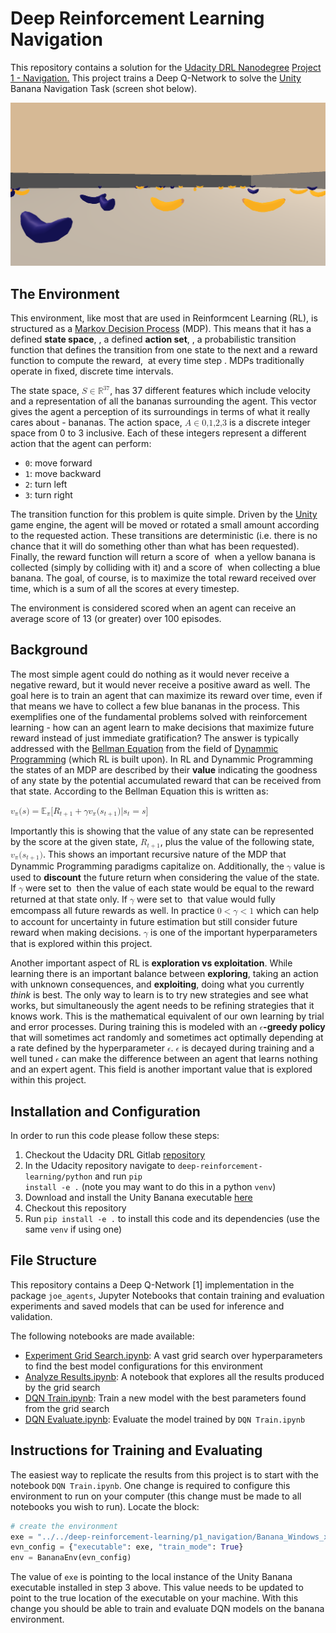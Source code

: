 # Deep Reinforcement Learning Navigation

This repository contains a solution for the
[Udacity DRL Nanodegree](https://www.udacity.com/course/deep-reinforcement-learning-nanodegree--nd893)
[Project 1 - Navigation.](https://github.com/udacity/deep-reinforcement-learning/tree/master/p1_navigation)
This project trains a Deep Q-Network to solve the [Unity](https://unity.com/) Banana Navigation Task
(screen shot below).

<img src="docs/screenshot.png" alt="Unity3D Banana Explorer Screenshot" width="800px">

## The Environment

This environment, like most that are used in Reinformcent Learning (RL), is structured as a
[Markov Decision Process](https://en.wikipedia.org/wiki/Markov_decision_process) (MDP). This
means that it has a defined <b>state space</b>, <math>S</math>, a defined <b>action set</b>,
<math>A</math>, a probabilistic transition function that defines the transition from one state
to the next and a reward function to compute the reward, <math>R</math> at every time step
<math>t</math>. MDPs traditionally operate in fixed, discrete time intervals.

The state space,
<math display="inline" xmlns="http://www.w3.org/1998/Math/MathML"><mrow><mi>S</mi><mo>&#x02208;</mo><msup><mi>&#x0211D;</mi><mrow><mn>37</mn></mrow></msup></mrow></math>,
has 37 different features which include velocity
and a representation of all the bananas surrounding the agent. This vector gives the agent
a perception of its surroundings in terms of what it really cares about - bananas. The
action space,
<math display="inline" xmlns="http://www.w3.org/1998/Math/MathML"><mrow><mi>A</mi><mo>&#x02208;</mo><mrow><mn>0</mn><mi>,</mi><mn>1</mn><mi>,</mi><mn>2</mn><mi>,</mi><mn>3</mn></mrow></mrow></math>
is a discrete integer space from 0 to 3 inclusive. Each
of these integers represent a different action that the agent can perform:
* <code>0</code>: move forward
* <code>1</code>: move backward
* <code>2</code>: turn left
* <code>3</code>: turn right

The transition function for this problem is quite simple. Driven by the [Unity](https://unity.com/)
game engine, the agent will be moved or rotated a small amount according to the requested action.
These transitions are deterministic (i.e. there is no chance that it will do something other
than what has been requested). Finally, the reward function will return a score of <math>+1</math>
when a yellow banana is collected (simply by colliding with it) and a score of <math>-1</math> when
collecting a blue banana. The goal, of course, is to maximize the total reward received over
time, which is a sum of all the scores at every timestep.

The environment is considered scored when an agent can receive an average score of 13
(or greater) over 100 episodes.

## Background

The most simple agent could do nothing as it would never receive a negative reward, but it
would never receive a positive award as well. The goal here is to train an agent that can
maximize its reward over time, even if that means we have to collect a few blue bananas in
the process. This exemplifies one of the fundamental problems solved with reinforcement
learning - how can an agent learn to make decisions that maximize future reward instead
of just immediate gratification? The answer is typically addressed with the
[Bellman Equation](https://en.wikipedia.org/wiki/Bellman_equation) from the field of
[Dynammic Programming](https://en.wikipedia.org/wiki/Dynamic_programming)
(which RL is built upon). In RL and Dynammic Programming the states of an MDP are
described by their <b>value</b> indicating the goodness of any state by the potential
accumulated reward that can be received from that state. According to the Bellman Equation
this is written as:

<math display="inline" xmlns="http://www.w3.org/1998/Math/MathML"><mrow><msub><mi>v</mi><mi>&#x003C0;</mi></msub><mo stretchy="false">&#x00028;</mo><mi>s</mi><mo stretchy="false">&#x00029;</mo><mo>&#x0003D;</mo><msub><mi>&#x1D53C;</mi><mi>&#x003C0;</mi></msub><mi>\[</mi><msub><mi>R</mi><mrow><mi>t</mi><mo>&#x0002B;</mo><mn>1</mn></mrow></msub><mo>&#x0002B;</mo><mi>&#x003B3;</mi><msub><mi>v</mi><mi>&#x003C0;</mi></msub><mo stretchy="false">&#x00028;</mo><msub><mi>s</mi><mrow><mi>t</mi><mo>&#x0002B;</mo><mn>1</mn></mrow></msub><mo stretchy="false">&#x00029;</mo><mi>|</mi><msub><mi>s</mi><mi>t</mi></msub><mo>&#x0003D;</mo><mi>s</mi><mi>\]</mi></mrow></math>


Importantly this is showing that the value of any state can be represented by the
score at the given state,
<math display="inline" xmlns="http://www.w3.org/1998/Math/MathML"><mrow><msub><mi>R</mi><mrow><mi>t</mi><mo>&#x0002B;</mo><mn>1</mn></mrow></msub></mrow></math>,
plus the value of the following state,
<math display="inline" xmlns="http://www.w3.org/1998/Math/MathML"><mrow><msub><mi>v</mi><mi>&#x003C0;</mi></msub><mo stretchy="false">&#x00028;</mo><msub><mi>s</mi><mrow><mi>t</mi><mo>&#x0002B;</mo><mn>1</mn></mrow></msub><mo stretchy="false">&#x00029;</mo></mrow></math>.
This shows an important recursive nature of the MDP that Dynammic Programming paradigms
capitalize on. Additionally, the
<math display="inline" xmlns="http://www.w3.org/1998/Math/MathML"><mrow><mi>&#x003B3;</mi></mrow></math>
value is used to <b>discount</b> the future
return when considering the value of the state. If
<math display="inline" xmlns="http://www.w3.org/1998/Math/MathML"><mrow><mi>&#x003B3;</mi></mrow></math>
were set to <math>0</math> then the value of each state would be equal to the reward returned at that state only. If
<math display="inline" xmlns="http://www.w3.org/1998/Math/MathML"><mrow><mi>&#x003B3;</mi></mrow></math>
were set to <math>1</math> that value would fully emcompass all future rewards as well. In practice
<math display="inline" xmlns="http://www.w3.org/1998/Math/MathML"><mrow><mn>0</mn><mo>&lt;</mo><mi>&#x003B3;</mi><mo>&lt;</mo><mn>1</mn></mrow></math>
which can help to account for uncertainty in future estimation but still consider future reward when making decisions.
<math display="inline" xmlns="http://www.w3.org/1998/Math/MathML"><mrow><mi>&#x003B3;</mi></mrow></math>
is one of the important hyperparameters that is explored within this project.

Another important aspect of RL is <b>exploration vs exploitation</b>. While learning
there is an important balance between <b>exploring</b>, taking an action with unknown
consequences, and <b>exploiting</b>, doing what you currently <i>think</i> is best. The
only way to learn is to try new strategies and see what works, but simultaneously the
agent needs to be refining strategies that it knows work. This is the mathematical equivalent
of our own learning by trial and error processes. During training this is modeled with
an
<b><math display="inline" xmlns="http://www.w3.org/1998/Math/MathML"><mrow><mi>&#x003F5;</mi></mrow></math>-greedy policy</b>
that will sometimes act randomly and sometimes act optimally depending at a rate defined by the hyperparameter
<math display="inline" xmlns="http://www.w3.org/1998/Math/MathML"><mrow><mi>&#x003F5;</mi></mrow></math>.
<math display="inline" xmlns="http://www.w3.org/1998/Math/MathML"><mrow><mi>&#x003F5;</mi></mrow></math> is
decayed during training and a well tuned
<math display="inline" xmlns="http://www.w3.org/1998/Math/MathML"><mrow><mi>&#x003F5;</mi></mrow></math>
can make the difference between an agent that learns nothing and an expert agent. This field is another important value
that is explored within this project.

## Installation and Configuration

In order to run this code please follow these steps:

1) Checkout the Udacity DRL Gitlab [repository](https://github.com/udacity/deep-reinforcement-learning)
1) In the Udacity repository navigate to <code>deep-reinforcement-learning/python</code> and run <code>pip install -e .</code> (note you may want to do this in a python <code>venv</code>)
1) Download and install the Unity Banana executable [here](https://github.com/udacity/deep-reinforcement-learning/tree/master/p1_navigation)
1) Checkout this repository
1) Run <code>pip install -e .</code> to install this code and its dependencies (use the same <code>venv</code> if using one)

## File Structure

This repository contains a Deep Q-Network [1] implementation in the package `joe_agents`, Jupyter Notebooks
that contain training and evaluation experiments and saved models that can be used for inference and
validation.

The following notebooks are made available:

* [Experiment Grid Search.ipynb](https://github.com/joeworsh/drl_agent_navigation/blob/main/Experiment%20Grid%20Search.ipynb): A vast grid search
over hyperparameters to find the best model configurations for this environment
* [Analyze Results.ipynb](https://github.com/joeworsh/drl_agent_navigation/blob/main/Analyze%20Results.ipynb): A notebook
that explores all the results produced by the grid search
* [DQN Train.ipynb](https://github.com/joeworsh/drl_agent_navigation/blob/main/DQN%20Train.ipynb): Train a new model with the best
parameters found from the grid search
* [DQN Evaluate.ipynb](https://github.com/joeworsh/drl_agent_navigation/blob/main/DQN%20Evaluate.ipynb): Evaluate the model
trained by `DQN Train.ipynb`

## Instructions for Training and Evaluating

The easiest way to replicate the results from this project is to start with the notebook `DQN Train.ipynb`. One change is
required to configure this environment to run on your computer (this change must be made to all notebooks you wish to run).
Locate the block:
```python
# create the environment
exe = "../../deep-reinforcement-learning/p1_navigation/Banana_Windows_x86_64/Banana.exe"
evn_config = {"executable": exe, "train_mode": True}
env = BananaEnv(evn_config)
```
The value of `exe` is pointing to the local instance of the Unity Banana executable installed in step 3 above. This value
needs to be updated to point to the true location of the executable on your machine. With this change you should
be able to train and evaluate DQN models on the banana environment.
